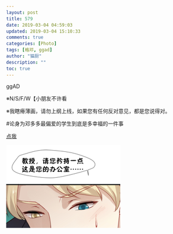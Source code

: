 ```yaml
---
layout: post
title: 579
date: 2019-03-04 04:59:03
updated: 2019-03-04 15:10:33
comments: true
categories: [Photo]
tags: [格邓, ggad]
author: "猫厨"
description: ""
toc: true
---
```


<p>ggAD</p> 
<p>※N/S/F/W【小朋友不许看</p> 
<p>※我瞎瘠薄画，请勿上纲上线，如果您有任何反对意见，都是您说得对。</p> 
<p>#论身为邓多多最偏爱的学生到底是多幸福的一件事</p> 
<p><a rel="nofollow" href="https://images-wixmp-ed30a86b8c4ca887773594c2.wixmp.com/intermediary/f/d97cf4c4-1f95-4c79-9e66-10b31d5fac97/dd19obn-e7140707-99ff-4693-a69c-9688726c836e.jpg" target="_blank"  >点我</a></p>

![](https://raw.githubusercontent.com/alicewish/meowchain247/master/img_cVZNdzJtQk9JV2Q2dmFmT3BKMUJLQVBFUDFNS3hIUVF6K1hJeW0wZ2ExRzFDS3RRSTFOUFZ3PT0.png)